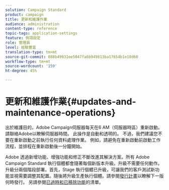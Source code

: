 ```yaml
---
solution: Campaign Standard
product: campaign
title: 更新和維護作業
audience: administration
content-type: reference
topic-tags: application-settings
feature: 例項設定
role: 管理員
level: 經驗豐富
translation-type: tm+mt
source-git-commit: 088b49931ee5047fa6b949813ba17654b1e10d60
workflow-type: tm+mt
source-wordcount: '159'
ht-degree: 45%

---
```



# 更新和維護作業{#updates-and-maintenance-operations}

出於維護目的，Adobe Campaign伺服器每天在6 AM（伺服器時區）重新啟動。 請聯絡Adobe以瞭解伺服器時間。 此操作是自動和透明的。 不過，我們建議您不要在重新啟動之前執行任何資料處理作業。 例如，請避免在重新啟動前啟動工作流程，並排程在重新啟動後一分鐘開始。

Adobe 透過新增功能、增強功能和修正不斷改進其解決方案。所有 Adobe Campaign Standard 執行個體都會隨著每個新版本升級。升級不需要任何動作。升級分兩個階段部署。首先，Stage 執行個體已升級，可讓我們的客戶測試新功能並視需要調整其配置。隨後將升級生產執行個體。請參閱[發行計畫](https://helpx.adobe.com/tw/campaign/kb/acs-release-planning.html)以瞭解下一版何時發行。 另請參閱[已過時和已移除功能](../../rn/using/deprecated-features.md)的清單。
